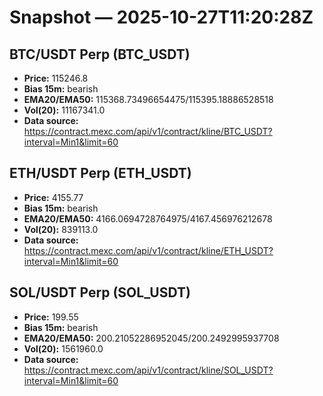 # Snapshot — 2025-10-27T11:20:28Z

## BTC/USDT Perp (BTC_USDT)
- **Price:** 115246.8
- **Bias 15m:** bearish
- **EMA20/EMA50:** 115368.73496654475/115395.18886528518
- **Vol(20):** 11167341.0
- **Data source:** https://contract.mexc.com/api/v1/contract/kline/BTC_USDT?interval=Min1&limit=60

## ETH/USDT Perp (ETH_USDT)
- **Price:** 4155.77
- **Bias 15m:** bearish
- **EMA20/EMA50:** 4166.0694728764975/4167.456976212678
- **Vol(20):** 839113.0
- **Data source:** https://contract.mexc.com/api/v1/contract/kline/ETH_USDT?interval=Min1&limit=60

## SOL/USDT Perp (SOL_USDT)
- **Price:** 199.55
- **Bias 15m:** bearish
- **EMA20/EMA50:** 200.21052286952045/200.2492995937708
- **Vol(20):** 1561960.0
- **Data source:** https://contract.mexc.com/api/v1/contract/kline/SOL_USDT?interval=Min1&limit=60
